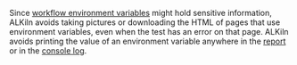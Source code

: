 Since [workflow environment variables](/docs/components/ALKiln/writing_tests.mdx#env-vars) might hold sensitive information, ALKiln avoids taking pictures or downloading the HTML of pages that use environment variables, even when the test has an error on that page. ALKiln avoids printing the value of an environment variable anywhere in the [report](/docs/components/ALKiln/writing_tests.mdx#reports) or in the [console log](/docs/components/ALKiln/writing_tests.mdx#console).

<!--
TODO: ALKiln:
- A Step that pauses pictures
- A Step that resumes pictures
-->
